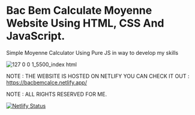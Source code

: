 # Bac Bem Calculate Moyenne Website Using HTML, CSS And JavaScript.

Simple Moyenne Calculator Using Pure JS in way to develop my skills

![127 0 0 1_5500_index html](https://user-images.githubusercontent.com/96151694/175131398-6292f2ed-73ba-4d97-887e-c0cb87b3e719.png)

NOTE : THE WEBSITE IS HOSTED ON NETLIFY YOU CAN CHECK IT OUT : https://bacbemcalce.netlify.app/

NOTE : ALL RIGHTS RESERVED FOR ME.

[![Netlify Status](https://api.netlify.com/api/v1/badges/5cb94c8a-7fc8-41b2-9047-9235868ebc68/deploy-status)](https://app.netlify.com/sites/bacbemcalce/deploys)
